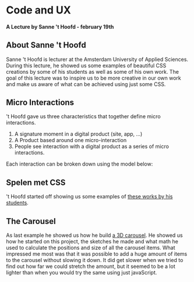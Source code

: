 # Code and UX
#### A Lecture by Sanne 't Hoofd - february 19th

## About Sanne 't Hoofd
Sanne 't Hoofd is lecturer at the Amsterdam University of Applied Sciences. During this lecture, he showed us some examples of beautiful CSS creations by some of his students as well as some of his own work. The goal of this lecture was to inspire us to be more creative in our own work and make us aware of what can be achieved using just some CSS.

## Micro Interactions
't Hoofd gave us three characteristics that together define micro interactions.
1. A signature moment in a digital product (site, app, ...)
2. A Product based around one micro-interaction
3. People see interaction with a digital product as a series of micro interactions.

Each interaction can be broken down using the model below:


## Spelen met CSS
't Hoofd started off showing us some examples of [these works by his students](https://www.sinds1971.nl/spelenmetcss/index.html). 

## The Carousel
As last example he showed us how he build [a 3D carousel](https://codepen.io/shooft/pen/zYGppvK). He showed us how he started on this project, the sketches he made and what math he used to calculate the positions and size of all the carousel items. What impressed me most was that it was possible to add a huge amount of items to the carousel without slowing it down. It did get slower when we tried to find out how far we could stretch the amount, but it seemed to be a lot lighter than when you would try the same using just javaScript.
